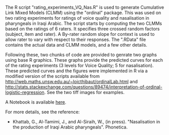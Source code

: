 The R script "rating_experiments_VQ_Nas.R" is used to generate Cumulative Link Mixed Models (CLMM) using the "ordinal" package. 
This was used on two rating experiments for ratings of voice quality and nasalisation in pharyngeals in Iraqi Arabic. 
The script starts by computing the two CLMMs based on the ratings of 6 raters. It specifies three crossed random factors (subject, item and
rater). A By-rater random slope for context is used to allow rater to vary with respect to their responses. 
The ".RData" file contains the actual data and CLMM models, and a few other details.

Following these, two chunks of code are provided to genrate two graphs using base R graphics. These graphs provide the predicted curves for each of the rating experiments (3 levels for Voice Quality; 5 for nasalisation). These predicted curves and the figures were implemented in R via a modified version of the scripts available from http://web.maths.unsw.edu.au/~loicthibaut/ordinalLab.html and http://stats.stackexchange.com/questions/89474/interpretation-of-ordinal-logistic-regression. 
See the two tiff images for examples.

A Notebook is available [here](Rating-VQ-Nas-Phonetica.nb.html).

For more details, see the reference:
* Khattab, G., Al-Tamimi, J., and Al-Siraih, W., (in press). "Nasalisation in the production of Iraqi Arabic pharyngeals". Phonetica.
